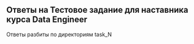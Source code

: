 ## Ответы на Тестовое задание для наставника курса Data Engineer

Ответы разбиты по директориям task_N




